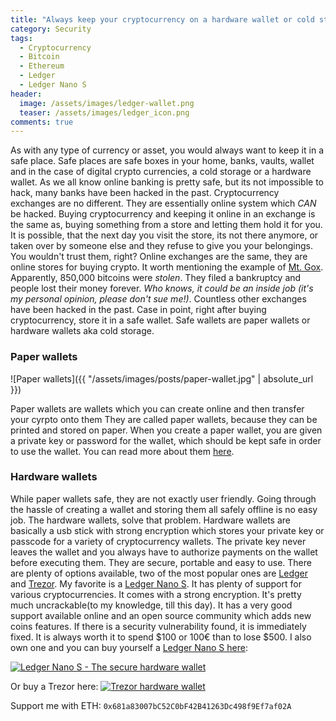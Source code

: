 ```yaml
---
title: "Always keep your cryptocurrency on a hardware wallet or cold storage - Not on exchanges!"
category: Security
tags: 
  - Cryptocurrency
  - Bitcoin
  - Ethereum
  - Ledger
  - Ledger Nano S
header:
  image: /assets/images/ledger-wallet.png
  teaser: /assets/images/ledger_icon.png  
comments: true
---
```



As with any type of currency or asset, you would always want to keep it in a safe place. Safe places are safe boxes in your home, banks, vaults, wallet and in the case of digital crypto currencies, a cold storage or a hardware wallet. As we all know online banking is pretty safe, but its not impossible to hack, many banks have been hacked in the past. Cryptocurrency exchanges are no different. They are essentially online system which *CAN* be hacked. Buying cryptocurrency and keeping it online in an exchange is the same as, buying something from a store and letting them hold it for you. It is possible, that the next day you visit the store, its not there anymore, or taken over by someone else and they refuse to give you your belongings. You wouldn't trust them, right? Online exchanges are the same, they are online stores for buying crypto. It worth mentioning the example of [Mt. Gox](https://en.wikipedia.org/wiki/Mt._Gox). Apparently, 850,000 bitcoins were *stolen*. They filed a bankruptcy   and people lost their money forever. *Who knows, it could be an inside job (it's my personal opinion, please don't sue me!)*. Countless other exchanges have been hacked in the past. Case in point, right after buying cryptocurrency, store it in a safe wallet. Safe wallets are paper wallets or hardware wallets aka cold storage.

### Paper wallets

![Paper wallets]({{ "/assets/images/posts/paper-wallet.jpg" | absolute_url }})

Paper wallets are wallets which you can create online and then transfer your cyrpto onto them They are called paper wallets, because they can be printed and stored on paper. When you create a paper wallet, you are given a private key or password for the wallet, which should be kept safe in order to use the wallet. You can read more about them [here](https://en.bitcoin.it/wiki/Paper_wallet). 

### Hardware wallets

While paper wallets safe, they are not exactly user friendly. Going through the hassle of creating a wallet and storing them all safely offline is no easy job. The hardware wallets, solve that problem. Hardware wallets are basically a usb stick with strong encryption which stores your private key or passcode for a variety of cryptocurrency wallets. The private key never leaves the wallet and you always have to authorize payments on the wallet before executing them. They are secure, portable and easy to use. There are plenty of options available, two of the most popular ones are [Ledger](https://www.ledger.com?r=febd7201637a) and [Trezor](https://shop.trezor.io/?a=arshadmehmood.com). My favorite is a [Ledger Nano S](https://www.ledger.com?r=febd7201637a). It has plenty of support for various cryptocurrencies. It comes with a strong encryption. It's pretty much uncrackable(to my knowledge, till this day). It has a very good support available online and an open source community which adds new coins features. If there is a security vulnerability found, it is immediately fixed. It is always worth it to spend $100 or 100€ than to lose $500. I also own one and you can buy yourself a [Ledger Nano S here](https://www.ledger.com?r=febd7201637a):

[![Ledger Nano S - The secure hardware wallet](https://www.ledgerwallet.com/images/promo/nano-s/ledger_nano-s_8-5-0x4-2-0.jpg)](https://www.ledger.com?r=febd7201637a)

Or buy a Trezor here:
[![Trezor hardware wallet](https://trezor.io/static/images/devices.webp)](https://shop.trezor.io/?a=arshadmehmood.com)

Support me with ETH: `0x681a83007bC52C0bF42B41263Dc498f9Ef7af02A` 
